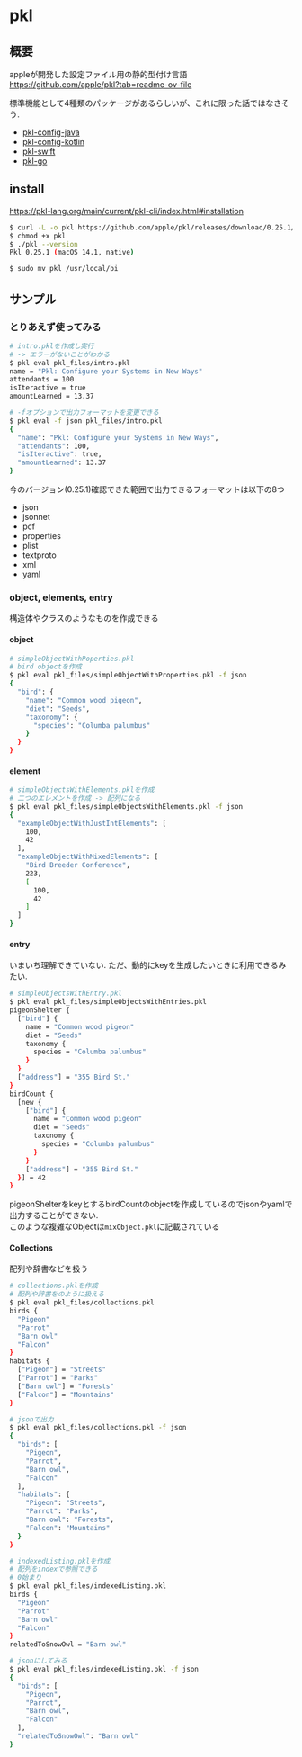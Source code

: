 # pkl

## 概要
appleが開発した設定ファイル用の静的型付け言語
https://github.com/apple/pkl?tab=readme-ov-file

標準機能として4種類のパッケージがあるらしいが、これに限った話ではなさそう.
- [pkl-config-java](https://pkl-lang.org/main/current/java-binding/pkl-config-java.html)
- [pkl-config-kotlin](https://pkl-lang.org/main/current/kotlin-binding/pkl-config-kotlin.html)
- [pkl-swift](https://pkl-lang.org/swift/current/index.html)
- [pkl-go](https://pkl-lang.org/go/current/index.html)

## install
https://pkl-lang.org/main/current/pkl-cli/index.html#installation

```bash
$ curl -L -o pkl https://github.com/apple/pkl/releases/download/0.25.1/pkl-macos-amd64
$ chmod +x pkl
$ ./pkl --version
Pkl 0.25.1 (macOS 14.1, native)

$ sudo mv pkl /usr/local/bi
```

## サンプル
###  とりあえず使ってみる
```bash
# intro.pklを作成し実行 
# -> エラーがないことがわかる
$ pkl eval pkl_files/intro.pkl
name = "Pkl: Configure your Systems in New Ways"
attendants = 100
isIteractive = true
amountLearned = 13.37

# -fオプションで出力フォーマットを変更できる
$ pkl eval -f json pkl_files/intro.pkl
{
  "name": "Pkl: Configure your Systems in New Ways",
  "attendants": 100,
  "isIteractive": true,
  "amountLearned": 13.37
}
```

今のバージョン(0.25.1)確認できた範囲で出力できるフォーマットは以下の8つ
- json
- jsonnet
- pcf
- properties
- plist
- textproto
- xml
- yaml

### object, elements, entry
構造体やクラスのようなものを作成できる

#### object
```bash
# simpleObjectWithPoperties.pkl
# bird objectを作成
$ pkl eval pkl_files/simpleObjectWithProperties.pkl -f json
{
  "bird": {
    "name": "Common wood pigeon",
    "diet": "Seeds",
    "taxonomy": {
      "species": "Columba palumbus"
    }
  }
}
```

#### element
```bash
# simpleObjectsWithElements.pklを作成
# 二つのエレメントを作成 -> 配列になる
$ pkl eval pkl_files/simpleObjectsWithElements.pkl -f json
{
  "exampleObjectWithJustIntElements": [
    100,
    42
  ],
  "exampleObjectWithMixedElements": [
    "Bird Breeder Conference",
    223,
    [
      100,
      42
    ]
  ]
}
```


#### entry
いまいち理解できていない.
ただ、動的にkeyを生成したいときに利用できるみたい.

```bash
# simpleObjectsWithEntry.pkl
$ pkl eval pkl_files/simpleObjectsWithEntries.pkl
pigeonShelter {
  ["bird"] {
    name = "Common wood pigeon"
    diet = "Seeds"
    taxonomy {
      species = "Columba palumbus"
    }
  }
  ["address"] = "355 Bird St."
}
birdCount {
  [new {
    ["bird"] {
      name = "Common wood pigeon"
      diet = "Seeds"
      taxonomy {
        species = "Columba palumbus"
      }
    }
    ["address"] = "355 Bird St."
  }] = 42
}
```

pigeonShelterをkeyとするbirdCountのobjectを作成しているのでjsonやyamlで出力することができない.  
このような複雑なObjectは`mixObject.pkl`に記載されている

#### Collections 
配列や辞書などを扱う

```bash
# collections.pklを作成
# 配列や辞書をのように扱える
$ pkl eval pkl_files/collections.pkl
birds {
  "Pigeon"
  "Parrot"
  "Barn owl"
  "Falcon"
}
habitats {
  ["Pigeon"] = "Streets"
  ["Parrot"] = "Parks"
  ["Barn owl"] = "Forests"
  ["Falcon"] = "Mountains"
}

# jsonで出力
$ pkl eval pkl_files/collections.pkl -f json
{
  "birds": [
    "Pigeon",
    "Parrot",
    "Barn owl",
    "Falcon"
  ],
  "habitats": {
    "Pigeon": "Streets",
    "Parrot": "Parks",
    "Barn owl": "Forests",
    "Falcon": "Mountains"
  }
}

# indexedListing.pklを作成
# 配列をindexで参照できる
# 0始まり
$ pkl eval pkl_files/indexedListing.pkl
birds {
  "Pigeon"
  "Parrot"
  "Barn owl"
  "Falcon"
}
relatedToSnowOwl = "Barn owl"

# jsonにしてみる
$ pkl eval pkl_files/indexedListing.pkl -f json
{
  "birds": [
    "Pigeon",
    "Parrot",
    "Barn owl",
    "Falcon"
  ],
  "relatedToSnowOwl": "Barn owl"
}
```

